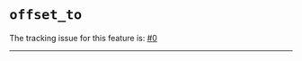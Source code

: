 # `offset_to`

The tracking issue for this feature is: [#0]

[#0]: https://github.com/rust-lang/rust/issues/0

------------------------
